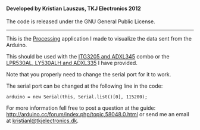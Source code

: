 #### Developed by Kristian Lauszus, TKJ Electronics 2012

The code is released under the GNU General Public License.
_________

This is the [Processing](http://processing.org/) application I made to visualize the data sent from the Arduino.

This should be used with the [ITG3205 and ADXL345](../IMU6DOF/ITG3205_ADXL345) combo or the [LPR530AL, LY530ALH and ADXL335](../IMU6DOF/LPR530AL_LY530ALH_ADXL335) I have provided.

Note that you properly need to change the serial port for it to work.

The serial port can be changed at the following line in the code:

```
arduino = new Serial(this, Serial.list()[0], 115200);
```

For more information fell free to post a question at the guide: <http://arduino.cc/forum/index.php/topic,58048.0.html> or send me an email at <kristianl@tkjelectronics.dk>.